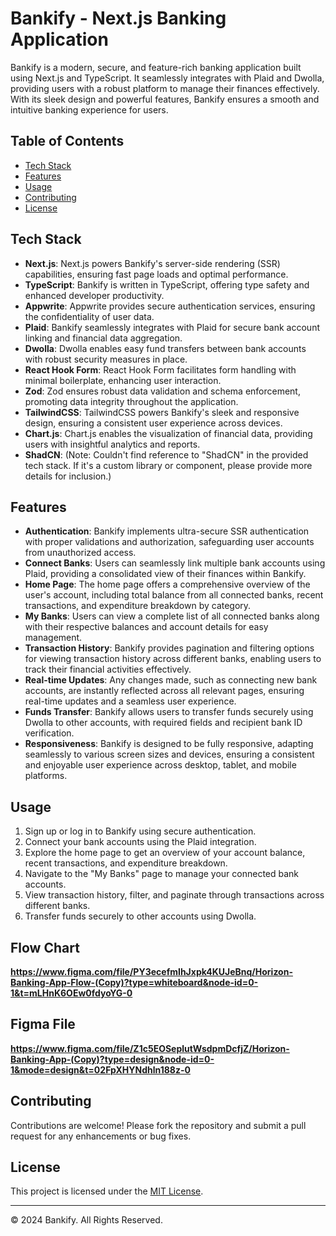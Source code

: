 # Bankify - Next.js Banking Application

Bankify is a modern, secure, and feature-rich banking application built using Next.js and TypeScript. It seamlessly integrates with Plaid and Dwolla, providing users with a robust platform to manage their finances effectively. With its sleek design and powerful features, Bankify ensures a smooth and intuitive banking experience for users.

## Table of Contents

- [Tech Stack](#tech-stack)
- [Features](#features)
- [Usage](#usage)
- [Contributing](#contributing)
- [License](#license)

## Tech Stack

- **Next.js**: Next.js powers Bankify's server-side rendering (SSR) capabilities, ensuring fast page loads and optimal performance.
- **TypeScript**: Bankify is written in TypeScript, offering type safety and enhanced developer productivity.
- **Appwrite**: Appwrite provides secure authentication services, ensuring the confidentiality of user data.
- **Plaid**: Bankify seamlessly integrates with Plaid for secure bank account linking and financial data aggregation.
- **Dwolla**: Dwolla enables easy fund transfers between bank accounts with robust security measures in place.
- **React Hook Form**: React Hook Form facilitates form handling with minimal boilerplate, enhancing user interaction.
- **Zod**: Zod ensures robust data validation and schema enforcement, promoting data integrity throughout the application.
- **TailwindCSS**: TailwindCSS powers Bankify's sleek and responsive design, ensuring a consistent user experience across devices.
- **Chart.js**: Chart.js enables the visualization of financial data, providing users with insightful analytics and reports.
- **ShadCN**: (Note: Couldn't find reference to "ShadCN" in the provided tech stack. If it's a custom library or component, please provide more details for inclusion.)

## Features

- **Authentication**: Bankify implements ultra-secure SSR authentication with proper validations and authorization, safeguarding user accounts from unauthorized access.
- **Connect Banks**: Users can seamlessly link multiple bank accounts using Plaid, providing a consolidated view of their finances within Bankify.
- **Home Page**: The home page offers a comprehensive overview of the user's account, including total balance from all connected banks, recent transactions, and expenditure breakdown by category.
- **My Banks**: Users can view a complete list of all connected banks along with their respective balances and account details for easy management.
- **Transaction History**: Bankify provides pagination and filtering options for viewing transaction history across different banks, enabling users to track their financial activities effectively.
- **Real-time Updates**: Any changes made, such as connecting new bank accounts, are instantly reflected across all relevant pages, ensuring real-time updates and a seamless user experience.
- **Funds Transfer**: Bankify allows users to transfer funds securely using Dwolla to other accounts, with required fields and recipient bank ID verification.
- **Responsiveness**: Bankify is designed to be fully responsive, adapting seamlessly to various screen sizes and devices, ensuring a consistent and enjoyable user experience across desktop, tablet, and mobile platforms.

## Usage

1. Sign up or log in to Bankify using secure authentication.
2. Connect your bank accounts using the Plaid integration.
3. Explore the home page to get an overview of your account balance, recent transactions, and expenditure breakdown.
4. Navigate to the "My Banks" page to manage your connected bank accounts.
5. View transaction history, filter, and paginate through transactions across different banks.
6. Transfer funds securely to other accounts using Dwolla.

## Flow Chart
**https://www.figma.com/file/PY3ecefmIhJxpk4KUJeBnq/Horizon-Banking-App-Flow-(Copy)?type=whiteboard&node-id=0-1&t=mLHnK6OEw0fdyoYG-0**

## Figma File
**https://www.figma.com/file/Z1c5EOSeplutWsdpmDcfjZ/Horizon-Banking-App-(Copy)?type=design&node-id=0-1&mode=design&t=02FpXHYNdhln188z-0**

## Contributing

Contributions are welcome! Please fork the repository and submit a pull request for any enhancements or bug fixes.

## License

This project is licensed under the [MIT License](LICENSE).

---

© 2024 Bankify. All Rights Reserved.